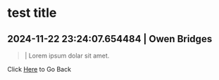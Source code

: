 # test title
## 2024-11-22 23:24:07.654484 \| Owen Bridges 
> \| Lorem ipsum dolar sit amet. 

 Click [Here](../) to Go Back